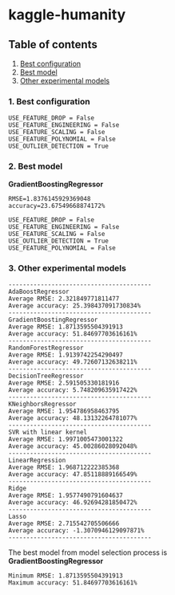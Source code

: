 # kaggle-humanity

## Table of contents
1. [Best configuration](#best_config)
2. [Best model](#best_model)
3. [Other experimental models](#other_models)

### 1. Best configuration <a id="best_config"/>

```
USE_FEATURE_DROP = False
USE_FEATURE_ENGINEERING = False
USE_FEATURE_SCALING = False
USE_FEATURE_POLYNOMIAL = False
USE_OUTLIER_DETECTION = True
```

### 2. Best model <a id="best_model"/>

**GradientBoostingRegressor**
```text
RMSE=1.8376145929369048
accuracy=23.67549668874172%
```

```
USE_FEATURE_DROP = False
USE_FEATURE_ENGINEERING = False
USE_FEATURE_SCALING = False
USE_OUTLIER_DETECTION = True
USE_FEATURE_POLYNOMIAL = False
```

### 3. Other experimental models <a id="other_models"/>

```text
----------------------------------------
AdaBoostRegressor
Average RMSE: 2.321849771811477
Average accuracy: 25.398437091730834%
----------------------------------------
GradientBoostingRegressor
Average RMSE: 1.8713595504391913
Average accuracy: 51.84697703616161%
----------------------------------------
RandomForestRegressor
Average RMSE: 1.9139742254290497
Average accuracy: 49.72607132638211%
----------------------------------------
DecisionTreeRegressor
Average RMSE: 2.591505330181916
Average accuracy: 5.748209635917422%
----------------------------------------
KNeighborsRegressor
Average RMSE: 1.954786958463795
Average accuracy: 48.13132264781077%
----------------------------------------
SVR with linear kernel
Average RMSE: 1.9971005473001322
Average accuracy: 45.00286028092048%
----------------------------------------
LinearRegression
Average RMSE: 1.968712222385368
Average accuracy: 47.85118889166549%
----------------------------------------
Ridge
Average RMSE: 1.9577490791604637
Average accuracy: 46.92694281850472%
----------------------------------------
Lasso
Average RMSE: 2.715542705506666
Average accuracy: -1.3070946129097871%
----------------------------------------
```

The best model from model selection process is **GradientBoostingRegressor**
```text
Minimum RMSE: 1.8713595504391913
Maximum accuracy: 51.84697703616161%
```